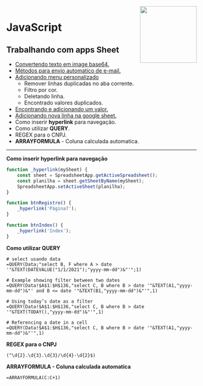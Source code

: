 <img src="https://i.ibb.co/M6nBBb0/mascote.png" align="right" width="150">

# JavaScript

## Trabalhando com apps Sheet

- [Convertendo texto em image base64.](https://github.com/JoseMateusCamargo/javascript/blob/main/apps-script/base64toBlob.js)
- [Métodos para envio automatico de e-mail.](https://github.com/JoseMateusCamargo/javascript/blob/main/apps-script/sendEmail.js)
- [Adicionando menu personalizado](https://github.com/JoseMateusCamargo/javascript/blob/main/apps-script/addMenu.js)
    - Remover linhas duplicadas no aba corrente.
    - Filtro por cor.
    - Deletando linha.
    - Encontrado valores duplicados.
- [Encontrando e adicionando um valor.](https://github.com/JoseMateusCamargo/javascript/blob/main/apps-script/findValue.js)
- [Adicionando nova linha na google sheet.](https://github.com/JoseMateusCamargo/javascript/blob/main/apps-script/addNewRow.js)
- Como inserir **hyperlink** para navegação.
- Como utilizar **QUERY**.
- REGEX para o CNPJ.
- **ARRAYFORMULA** - Coluna calculada automatica.

---

**Como inserir hyperlink para navegação**

```javascript
function _hyperlink(mySheet) {
    const sheet = SpreadsheetApp.getActiveSpreadsheet();
    const planilha = sheet.getSheetByName(mySheet);
    SpreadsheetApp.setActiveSheet(planilha);
}

function btnRegistro() {
    _hyperlink('Página7');
}

function btnIndex() {
    _hyperlink('Index');
}
```

**Como utilizar QUERY**

```mysql
# select usando data
=QUERY(Data;"select B, F where A > date '"&TEXT(DATEVALUE("1/1/2021");"yyyy-mm-dd")&"'";1)

# Example showing filter between two dates
=QUERY(Data!$A$1:$H$136,"select C, B where B > date '"&TEXT(A1,"yyyy-mm-dd")&"' and B <= date '"&TEXT(B1,"yyyy-mm-dd")&"'",1)

# Using today’s date as a filter
=QUERY(Data!$A$1:$H$136,"select C, B where B > date '"&TEXT(TODAY(),"yyyy-mm-dd")&"'",1)

# Referencing a date in a cell
=QUERY(Data!$A$1:$H$136,"select C, B where B > date '"&TEXT(A1,"yyyy-mm-dd")&"'",1)
```

**REGEX para o CNPJ**

```texto
(^\d{2}.\d{3}.\d{3}/\d{4}-\d{2}$)
```

**ARRAYFORMULA - Coluna calculada automatica**

```texto
=ARRAYFORMULA(C:C+1)
```

